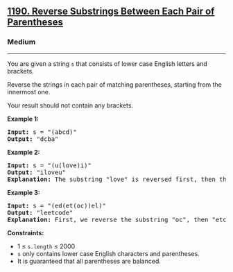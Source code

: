 <h2><a href="https://leetcode.com/problems/reverse-substrings-between-each-pair-of-parentheses">1190. Reverse Substrings Between Each Pair of Parentheses</a></h2>
<h3>Medium</h3>
<hr>
<p>You are given a string <code>s</code> that consists of lower case English letters and brackets.</p>
<p>Reverse the strings in each pair of matching parentheses, starting from the innermost one.</p>
<p>Your result should not contain any brackets.</p>

<p><strong>Example 1:</strong></p>
<pre>
<strong>Input:</strong> s = "(abcd)"
<strong>Output:</strong> "dcba"
</pre>

<p><strong>Example 2:</strong></p>
<pre>
<strong>Input:</strong> s = "(u(love)i)"
<strong>Output:</strong> "iloveu"
<strong>Explanation:</strong> The substring "love" is reversed first, then the whole string is reversed.
</pre>

<p><strong>Example 3:</strong></p>
<pre>
<strong>Input:</strong> s = "(ed(et(oc))el)"
<strong>Output:</strong> "leetcode"
<strong>Explanation:</strong> First, we reverse the substring "oc", then "etco", and finally, the whole string.
</pre>

<p><strong>Constraints:</strong></p>
<ul>
<li>1 ≤ <code>s.length</code> ≤ 2000</li>
<li><code>s</code> only contains lower case English characters and parentheses.</li>
<li>It is guaranteed that all parentheses are balanced.</li>
</ul>
